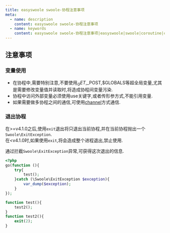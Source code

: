 ```yaml
---
title: easyswoole swoole-协程注意事项
meta:
  - name: description
    content: easyswoole swoole-协程注意事项
  - name: keywords
    content: easyswoole swoole-协程注意事项|easyswoole|swoole|coroutine|channel
---
```


## 注意事项  
### 变量使用
- 在协程中,需要特别注意,不要使用$_GET,$_POST,$GLOBALS等超全局变量,尤其是需要修改变量值并读取时,将造成协程间变量污染.  
- 协程中访问外部变量必须使用use关键字,或者传形参方式,不能引用变量.  
- 如果需要做多协程之间的通信,可使用[channel](/Cn/Swoole/Coroutine/channel.md)方式通信.  


### 退出协程
在>=v4.1.0之后,使用`exit`退出将只退出当前协程,并在当前协程抛出一个`Swoole\ExitException`.  
在<v4.1.0时,如果使用`exit`,将会造成整个进程退出,禁止使用.  

通过拦截`Swoole\ExitException`异常,可获得这次退出的信息.  
```php
<?php
go(function (){
    try{
        test();
    }catch (\Swoole\ExitException $exception){
        var_dump($exception);
    }
});

function test(){
    test2();
}
function test2(){
    exit(2);
}
```

